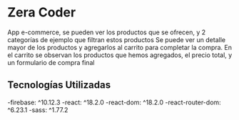 # Zera Coder
App e-commerce, se pueden ver los productos que se ofrecen, y 2 categorías de ejemplo que filtran estos productos
Se puede ver un detalle mayor de los productos y agregarlos al carrito para completar la compra.
En el carrito se observan los productos que hemos agregados, el precio total, y un formulario de compra final

## Tecnologías Utilizadas
   -firebase: ^10.12.3
   -react: ^18.2.0
   -react-dom: ^18.2.0
   -react-router-dom: ^6.23.1
   -sass: ^1.77.2





